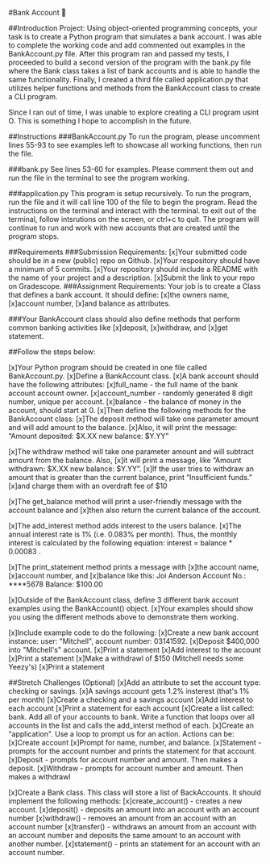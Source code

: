 #Bank Account 🏦

##Introduction
Project: Using object-oriented programming concepts, your task is to create a Python program that simulates a bank account.
I was able to complete the working code and add commented out examples in the BankAccount.py file. After this program ran and passed my tests, I proceeded to build a second version of the program with the bank.py file where the Bank class takes a list of bank accounts and is able to handle the same functionality. Finally, I created a third file called application.py that utilizes helper functions and methods from the BankAccount class to create a CLI program.

Since I ran out of time, I was unable to explore creating a CLI program usint O. This is something I hope to accomplish in the future.

##Instructions
###BankAccount.py
To run the program, please uncomment lines 55-93 to see examples left to showcase all working functions, then run the file.

###bank.py
See lines 53-60 for examples. Please comment them out and run the file in the terminal to see the program working.

###application.py
This program is setup recursively. To run the program, run the file and it will call line 100 of the file to begin the program. Read the instructions on the terminal and interact with the terminal. to exit out of the terminal, follow intsrutions on the screen, or ctrl+c to quit. The program will continue to run and work with new accounts that are created until the program stops.

##Requirements
###Submission Requirements:
    [x]Your submitted code should be in a new (public) repo on Github.
    [x]Your respository should have a minimum of 5 commits.
    [x]Your repository should include a README with the name of your project and a description.
    [x]Submit the link to your repo on Gradescope.
###Assignment Requirements:
Your job is to create a Class that defines a bank account. It should define:
    [x]the owners name, 
    [x]account number, 
    [x]and balance as attributes.

###Your BankAccount class should also define methods that perform common banking activities like 
    [x]deposit, 
    [x]withdraw, and 
    [x]get statement.

##Follow the steps below:

[x]Your Python program should be created in one file called BankAccount.py.
    [x]Define a BankAccount class.
[x]A bank account should have the following attributes:
    [x]full_name - the full name of the bank account account owner.
    [x]account_number - randomly generated 8 digit number, unique per account.
    [x]balance - the balance of money in the account, should start at 0.
[x]Then define the following methods for the BankAccount class:
    [x]The deposit method will take one parameter amount and will add amount to the balance. 
        [x]Also, it will print the message: “Amount deposited: $X.XX new balance: $Y.YY”

[x]The withdraw method will take one parameter amount and will subtract amount from the balance. Also, 
    [x]it will print a message, like “Amount withdrawn: $X.XX new balance: $Y.YY”. 
    [x]If the user tries to withdraw an amount that is greater than the current balance, print ”Insufficient funds.” 
        [x]and charge them with an overdraft fee of $10

[x]The get_balance method will print a user-friendly message with the account balance and 
    [x]then also return the current balance of the account.

[x]The add_interest method adds interest to the users balance. 
    [x]The annual interest rate is 1% (i.e. 0.083% per month). Thus, the monthly interest is calculated by the following equation: interest = balance *  0.00083 .

[x]The print_statement method prints a message with 
    [x]the account name, 
    [x]account number, and 
    [x]balance like this:
        Joi Anderson
        Account No.: ****5678
        Balance: $100.00

[x]Outside of the BankAccount class, define 3 different bank account examples using the BankAccount() object.
    [x]Your examples should show you using the different methods above to demonstrate them working.

[x]Include example code to do the following:
    [x]Create a new bank account instance: user: "Mitchell", account number: 03141592.
    [x]Deposit $400,000 into "Mitchell's" account.
    [x]Print a statement
    [x]Add interest to the account
    [x]Print a statement
    [x]Make a withdrawl of $150 (Mitchell needs some Yeezy's)
    [x]Print a statement

##Stretch Challenges (Optional)
[x]Add an attribute to set the account type: checking or savings.
[x]A savings account gets 1.2% insterest (that's 1% per month)
[x]Create a checking and a savings account
[x]Add interest to each account
[x]Print a statement for each account
[x]Create a list called: bank. Add all of your accounts to bank. Write a function that loops over all accounts in the list and calls the add_interst method of each.
[x]Create an "application". Use a loop to prompt us for an action. Actions can be:
    [x]Create account
        [x]Prompt for name, number, and balance.
    [x]Statement - prompts for the account number and prints the statement for that account.
    [x]Deposit - prompts for account number and amount. Then makes a deposit.
    [x]Withdraw - prompts for account number and amount. Then makes a withdrawl

[x]Create a Bank class. This class will store a list of BackAccounts. It should implement the following methods:
    [x]create_account() - creates a new account.
    [x]deposit() - deposits an amount into an account with an account number
    [x]withdraw() - removes an amount from an account with an account number
    [x]transfer() - withdraws an amount from an account with an account number and deposits the same amount to an account with another number.
    [x]statement() - prints an statement for an account with an account number.